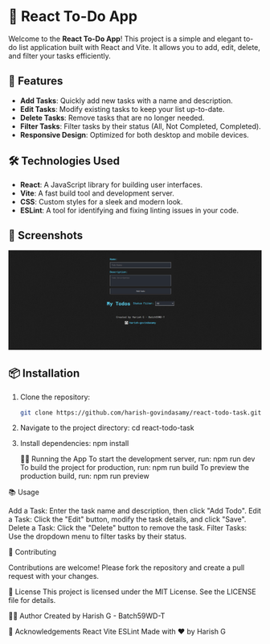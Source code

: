 # 📝 React To-Do App

Welcome to the **React To-Do App**! This project is a simple and elegant to-do list application built with React and Vite. It allows you to add, edit, delete, and filter your tasks efficiently.

## 🚀 Features

- **Add Tasks**: Quickly add new tasks with a name and description.
- **Edit Tasks**: Modify existing tasks to keep your list up-to-date.
- **Delete Tasks**: Remove tasks that are no longer needed.
- **Filter Tasks**: Filter tasks by their status (All, Not Completed, Completed).
- **Responsive Design**: Optimized for both desktop and mobile devices.

## 🛠️ Technologies Used

- **React**: A JavaScript library for building user interfaces.
- **Vite**: A fast build tool and development server.
- **CSS**: Custom styles for a sleek and modern look.
- **ESLint**: A tool for identifying and fixing linting issues in your code.

## 📸 Screenshots

![App Screenshot](./src/assets/screenshot.png)

## 📦 Installation

1. Clone the repository:
   ```sh
   git clone https://github.com/harish-govindasamy/react-todo-task.git
   ```
2. Navigate to the project directory:
   cd react-todo-task

3. Install dependencies:
   npm install

   🏃‍♂️ Running the App
   To start the development server, run:
   npm run dev
   To build the project for production, run:
   npm run build
   To preview the production build, run:
   npm run preview

📚 Usage
   
   Add a Task: Enter the task name and description, then click "Add Todo".
   Edit a Task: Click the "Edit" button, modify the task details, and click "Save".
   Delete a Task: Click the "Delete" button to remove the task.
   Filter Tasks: Use the dropdown menu to filter tasks by their status.
   
🤝 Contributing

   Contributions are welcome! Please fork the repository and create a pull request with your changes.


📄 License
   This project is licensed under the MIT License. See the LICENSE file for details.

👨‍💻 Author
   Created by Harish G - Batch59WD-T

🌟 Acknowledgements
  React
  Vite
  ESLint
  Made with ❤️ by Harish G

